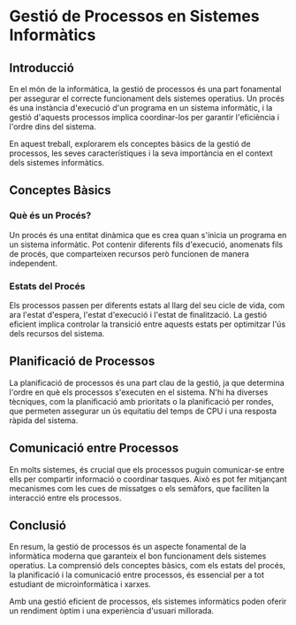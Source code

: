 # Gestió de Processos en Sistemes Informàtics

## Introducció

En el món de la informàtica, la gestió de processos és una part fonamental per assegurar el correcte funcionament dels sistemes operatius. Un procés és una instància d'execució d'un programa en un sistema informàtic, i la gestió d'aquests processos implica coordinar-los per garantir l'eficiència i l'ordre dins del sistema.

En aquest treball, explorarem els conceptes bàsics de la gestió de processos, les seves característiques i la seva importància en el context dels sistemes informàtics.

## Conceptes Bàsics

### Què és un Procés?

Un procés és una entitat dinàmica que es crea quan s'inicia un programa en un sistema informàtic. Pot contenir diferents fils d'execució, anomenats fils de procés, que comparteixen recursos però funcionen de manera independent.

### Estats del Procés

Els processos passen per diferents estats al llarg del seu cicle de vida, com ara l'estat d'espera, l'estat d'execució i l'estat de finalització. La gestió eficient implica controlar la transició entre aquests estats per optimitzar l'ús dels recursos del sistema.

## Planificació de Processos

La planificació de processos és una part clau de la gestió, ja que determina l'ordre en què els processos s'executen en el sistema. N'hi ha diverses tècniques, com la planificació amb prioritats o la planificació per rondes, que permeten assegurar un ús equitatiu del temps de CPU i una resposta ràpida del sistema.

## Comunicació entre Processos

En molts sistemes, és crucial que els processos puguin comunicar-se entre ells per compartir informació o coordinar tasques. Això es pot fer mitjançant mecanismes com les cues de missatges o els semàfors, que faciliten la interacció entre els processos.

## Conclusió

En resum, la gestió de processos és un aspecte fonamental de la informàtica moderna que garanteix el bon funcionament dels sistemes operatius. La comprensió dels conceptes bàsics, com els estats del procés, la planificació i la comunicació entre processos, és essencial per a tot estudiant de microinformàtica i xarxes.

Amb una gestió eficient de processos, els sistemes informàtics poden oferir un rendiment òptim i una experiència d'usuari millorada.

